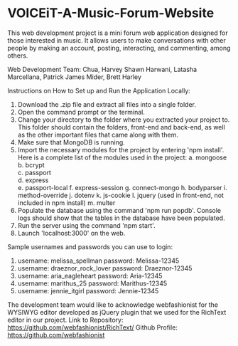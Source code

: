 # VOICEiT-A-Music-Forum-Website
This web development project is a mini forum web application designed for those interested in music. It allows users to make conversations with other people by making an account, posting, interacting, and commenting, among others.

Web Development Team:
Chua, Harvey Shawn
Harwani, Latasha
Marcellana, Patrick James
Mider, Brett Harley

Instructions on How to Set up and Run the Application Locally:
1. Download the .zip file and extract all files into a single folder.
2. Open the command prompt or the terminal.
3. Change your directory to the folder where you extracted your project to. This folder should contain the folders, front-end and back-end, as well as the other important files that came along with them.
4. Make sure that MongoDB is running.
5. Import the necessary modules for the project by entering 'npm install'. Here is a complete list of the modules used in the project:
    a. mongoose       
    b. bcrypt         
    c. passport      
    d. express        
    e. passport-local 
    f. express-session
    g. connect-mongo
    h. bodyparser
    i. method-override
    j. dotenv
    k. js-cookie
    l. jquery (used in front-end, not included in npm install)
    m. multer
6. Populate the database using the command 'npm run popdb'. Console logs should show that the tables in the database have been populated.
7. Run the server using the command 'npm start'.
8. Launch 'localhost:3000' on the web.

Sample usernames and passwords you can use to login:
1. username: melissa_spellman    password: Melissa-12345
2. username: draeznor_rock_lover password: Draeznor-12345
3. username: aria_eagleheart     password: Aria-12345
4. username: marithus_25         password: Marithus-12345
5. username: jennie_itgirl       password: Jennie-12345

The development team would like to acknowledge webfashionist for the WYSIWYG editor developed as jQuery plugin that we used for the RichText editor in our project.
Link to Repository: https://github.com/webfashionist/RichText/
Github Profile: https://github.com/webfashionist 